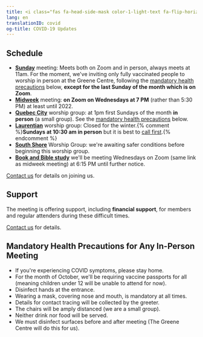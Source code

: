 ```yaml
---
title: <i class="fas fa-head-side-mask color-1-light-text fa-flip-horizontal"></i> COVID-19 Updates
lang: en
translationID: covid
og-title: COVID-19 Updates
---
```

## Schedule
* [**Sunday**](/directions) meeting: Meets both on Zoom and in person, always meets at 11am. For the moment, we've inviting only fully vaccinated people to worship in person at the Greene Centre, following the [mandatory health precautions](#precautions) below, **except for the last Sunday of the month which is on Zoom**.
* [**Midweek**](/midweek) meeting: **on Zoom on Wednesdays at 7 PM** (rather than 5:30 PM) at least until 2022.
* [**Quebec City**](/qc) worship group: at 1pm first Sundays of the month **in person** (a small group). See the [mandatory health precautions](#precautions) below.
* [**Laurentian**](/laurentians) worship group: Closed for the winter.{% comment %}**Sundays at 10:30 am in person** but it is best to [call first](/laurentians#contact).{% endcomment %}
* [**South Shore**](/south_shore) Worship Group: we're awaiting safer conditions before beginning this worship group.
* [**Book and Bible study**](/new_attender/book_bible) we'll be meeting Wednesdays on Zoom (same link as midweek meeting) at 6:15 PM until further notice.

[Contact us](/contact.html) for details on joining us.

## Support
The meeting is offering support, including **financial support**, for members and regular attenders during these difficult times. 

[Contact us](/contact.html) for details.

## Mandatory Health Precautions for Any In-Person Meeting <span class="stanchor"><a name="precautions"></a></span>
* If you're experiencing COVID symptoms, please stay home.
* For the month of October, we'll be requiring vaccine passports for all (meaning children under 12 will be unable to attend for now).
* Disinfect hands at the entrance.
* Wearing a mask, covering nose and mouth, is mandatory at all times.
* Details for contact tracing will be collected by the greeter.
* The chairs will be amply distanced (we are a small group).
* Neither drink nor food will be served.
* We must disinfect surfaces before and after meeting (The Greene Centre will do this for us).
